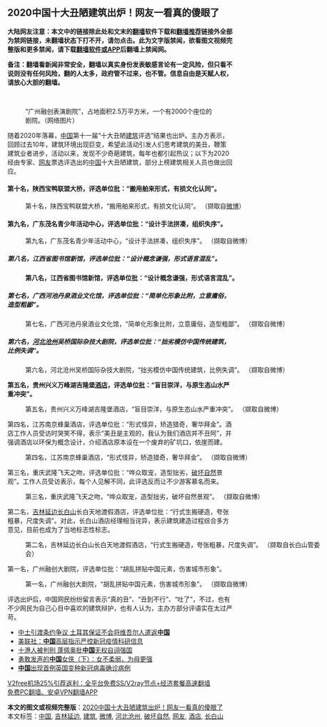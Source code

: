  <h2>2020中国十大丑陋建筑出炉！网友一看真的傻眼了</h2> <p class="notice"><b>大陆网友注意：本文中的链接除此处和文末的<a href="https://github.com/bannedbook/fanqiang" >翻墙</a>软件下载和<a href="https://github.com/killgcd/justmysocks/blob/master/README.md">翻墙推荐</a>链接外全部为禁网链接，未翻墙状态下打不开，请勿点击。此为文字版禁闻，欲看图文视频完整版和更多禁闻，请下载<a href="https://github.com/bannedbook/fanqiang">翻墙软件或APP</a>后翻墙上禁闻网。</p><p>备注：翻墙看新闻非常安全，翻墙以真实身份发表敏感言论有一定风险，但只看不说则没有任何风险，翻的人太多，政府管不过来，也不管。信息自由是天赋人权，请放心大胆的翻墙。</b></p>  <div class="entry"> <br /> <figure><figcaption class="wp-caption-text">“广州融创表演剧院”，占地面积2.5万平方米，一个有2000个座位的剧院。（网络图片）</figcaption></figure> <p>随着2020年落幕，<span class='wp_keywordlink_affiliate'><a href="https://www.bannedbook.org/" title="中国" target="_blank">中国</a></span>第十一届“十大丑陋<a href="https://www.bannedbook.org/bnews/tag/%E5%BB%BA%E7%AD%91/" class="st_tag internal_tag" rel="tag" title="标签 建筑 下的日志">建筑</a>评选”结果也出炉。主办方表示，回顾过去10年，建筑环境出现巨变，希望此活动引发人们思考建筑的美丑，鞭策建筑业者进步，活动以来，发现不少奇葩建筑，每年也都引起热议；以下为2020经由专家、<a href="https://www.bannedbook.org/bnews/tag/%e7%bd%91%e5%8f%8b/" class="st_tag internal_tag" rel="tag" title="标签 网友 下的日志">网友</a>票选评选出的<a href="https://www.bannedbook.org/bnews/tag/%E4%B8%AD%E5%9B%BD/" class="st_tag internal_tag" rel="tag" title="标签 中国 下的日志">中国</a>十大丑陋建筑，部分上榜建筑相关人员也做出回应。</p> <h4><strong>第十名，陕西宝鸭联盟大桥，评选单位批：“搬用舶来形式，有损文化认同”。</strong></h4> <figure style="width: 800px" class="wp-caption alignnone"><figcaption class="wp-caption-text">第十名，陕西宝鸭联盟大桥，“搬用舶来形式，有损文化认同”。 （撷取自<a href="https://www.bannedbook.org/bnews/tag/%e5%be%ae%e5%8d%9a/" class="st_tag internal_tag" rel="tag" title="标签 微博 下的日志">微博</a>） </figcaption></figure> <h4><strong>第九名，广东茂名青少年活动中心，评选单位批：“设计手法拼凑，组织失序”。</strong></h4> <figure style="width: 700px" class="wp-caption alignnone"><figcaption class="wp-caption-text">第九名，广东茂名青少年活动中心，“设计手法拼凑，组织失序”。 （撷取自微博） </figcaption></figure> <h5><strong>第八名，江西省图书馆新馆，评选单位批：“设计概念谦强，形式语言混乱”。</strong></h5> <figure style="width: 700px" class="wp-caption alignnone"><figcaption class="wp-caption-text"> <strong>第八名，江西省图书馆新馆，评选单位批：“设计概念谦强，形式语言混乱”。</strong> </figcaption></figure> <h5><strong>第七名，广西河池丹泉酒业文化馆，评选单位批：“简单化形象比附，立意庸俗，造型粗鄙”。</strong></h5> <figure style="width: 700px" class="wp-caption alignnone"><figcaption class="wp-caption-text">第七名，广西河池丹泉酒业文化馆，“简单化形象比附，立意庸俗，造型粗鄙”。 （撷取自微博） </figcaption></figure> <h5><strong>第六名，<a href="https://www.bannedbook.org/bnews/tag/%E6%B2%B3%E5%8C%97%E6%B2%A7%E5%B7%9E/" class="st_tag internal_tag" rel="tag" title="标签 河北沧州 下的日志">河北沧州</a>吴桥国际杂技大剧院，评选单位批：“拙劣模仿中国传统建筑，比例失调”。</strong></h5> <figure style="width: 700px" class="wp-caption alignnone"><figcaption class="wp-caption-text">第六名，河北沧州吴桥国际杂技大剧院，“拙劣模仿中国传统建筑，比例失调”。 （撷取自微博）  </figcaption></figure> <p><strong>第五名，贵州兴义万峰湖吉隆堡<a href="https://www.bannedbook.org/bnews/tag/%e9%85%92%e5%ba%97/" class="st_tag internal_tag" rel="tag" title="标签 酒店 下的日志">酒店</a>，评选单位批：“盲目崇洋，与原生态山水严重冲突”。</strong></p>  <figure style="width: 700px" class="wp-caption alignnone"><figcaption class="wp-caption-text">第五名，贵州兴义万峰湖吉隆堡酒店，“盲目崇洋，与原生态山水严重冲突”。 （撷取自微博） </figcaption></figure> <p>第四名，江苏南京蜂巢酒店，评选单位批：“形式怪异，矫造猎奇，奢华拜金”。酒店工作人员受访时哭笑不得，表示“美丑是主观的，我认为我们酒店并不丑阿”，并强调酒店以环保为概念设计，介绍酒店原本设在一个废弃的矿坑口，依崖而建。</p> <figure style="width: 700px" class="wp-caption alignnone"><figcaption class="wp-caption-text">第四名，江苏南京蜂巢酒店，“形式怪异，矫造猎奇，奢华拜金”。 （撷取自微博） </figcaption></figure> <p>第三名，重庆武隆飞天之吻，评选单位批：“哗众取宠，造型拙劣，<a href="https://www.bannedbook.org/bnews/tag/%E7%A0%B4%E5%9D%8F%E8%87%AA%E7%84%B6/" class="st_tag internal_tag" rel="tag" title="标签 破坏自然 下的日志">破坏自然</a>景观”。工作人员受访表示，每个人见解不同，此评选反而让不少游客慕名而来。</p>  <figure style="width: 700px" class="wp-caption alignnone"><figcaption class="wp-caption-text">第三名，重庆武隆飞天之吻，“哗众取宠，造型拙劣，破坏自然景观”。 （撷取自微博） </figcaption></figure> <p>第二名，<a href="https://www.bannedbook.org/bnews/tag/%E5%90%89%E6%9E%97%E5%BB%B6%E8%BE%B9/" class="st_tag internal_tag" rel="tag" title="标签 吉林延边 下的日志">吉林延边</a><a href="https://www.bannedbook.org/bnews/tag/%E9%95%BF%E7%99%BD%E5%B1%B1/" class="st_tag internal_tag" rel="tag" title="标签 长白山 下的日志">长白山</a>长白天地渡假酒店，评选单位批：“行式生搬硬造，夸张粗暴，尺度失调”。对此，长白山酒店经理相当诧异，表示建筑建造过程综合多方意见，目前也成为了当地标志性标志。</p> <figure style="width: 680px" class="wp-caption alignnone"><figcaption class="wp-caption-text">第二名，吉林延边长白山长白天地渡假酒店，“行式生搬硬造，夸张粗暴，尺度失调”。 （撷取自长白山管委会） </figcaption></figure> <p>第一名，广州融创大剧院，评选单位批：“胡乱拼贴中国元素，伤害城市形象”。</p>  <figure style="width: 800px" class="wp-caption alignnone"><figcaption class="wp-caption-text">第一名，广州融创大剧院，“胡乱拼贴中国元素，伤害城市形象”。 （撷取自微博） </figcaption></figure> <p>评选出炉后，中国网民纷纷留言表示“真的丑”、“丑到不行”、“吐了”，不过，也有不少网民为自己心目中喜欢的建筑辩护，也有人认为，主办方部分评语实在太过严苛。</p> <ul class='op-related-articles' title='相关阅读'> <li><a href='https://www.bannedbook.org/bnews/ssgc/20210101/1458778.html' target='_blank'>中土引渡条约争议 土耳其保证不会将维吾尔人遣返<b>中国</b></a></li> <li><a href='https://www.bannedbook.org/bnews/headline/20210101/1458777.html' target='_blank'>美联社：<b>中国</b>高层指示严控新冠疫情科研信息</a></li> <li><a href='https://www.bannedbook.org/bnews/ssgc/20210101/1458775.html' target='_blank'>十港人被判刑 蓬佩奥批<b>中国</b>无权自诩强国</a></li> <li><a href='https://www.bannedbook.org/bnews/ssgc/20210101/1458774.html' target='_blank'>勇敢发声的<b>中国</b>女侠（下）：女不柔弱，为母更强</a></li> <li><a href='https://www.bannedbook.org/bnews/headline/20210101/1458773.html' target='_blank'><b>中国</b>出现首例英国变种新冠病毒确诊病例</a></li> </ul> <p class="texttj"> <a href="https://www.bannedbook.org/forum23/topic22702.html" target="_blank">V2free机场25%引荐返利：全平台免费SS/V2ray节点+经济套餐高速翻墙</a><br/> <a href="https://github.com/bannedbook/fanqiang/wiki/%E7%A6%81%E9%97%BB%E7%BD%91%E5%AE%89%E5%8D%93%E7%BF%BB%E5%A2%99%E6%96%B0%E9%97%BBAPP" target="_blank">免费PC翻墙、安卓VPN翻墙APP</a></p><p></p> <a name='sharetosocial'></a>       <div><b>本文的图文或视频完整版</b>：<a href='https://www.bannedbook.org/bnews/comments/20210101/1458783.html'>2020中国十大丑陋建筑出炉！网友一看真的傻眼了</a></div>  </div><!--END ENTRY--> <div class="postfooter"> <div>本文标签：<a href="https://www.bannedbook.org/bnews/tag/%E4%B8%AD%E5%9B%BD/" rel="tag">中国</a>, <a href="https://www.bannedbook.org/bnews/tag/%E5%90%89%E6%9E%97%E5%BB%B6%E8%BE%B9/" rel="tag">吉林延边</a>, <a href="https://www.bannedbook.org/bnews/tag/%E5%BB%BA%E7%AD%91/" rel="tag">建筑</a>, <a href="https://www.bannedbook.org/bnews/tag/%e5%be%ae%e5%8d%9a/" rel="tag">微博</a>, <a href="https://www.bannedbook.org/bnews/tag/%E6%B2%B3%E5%8C%97%E6%B2%A7%E5%B7%9E/" rel="tag">河北沧州</a>, <a href="https://www.bannedbook.org/bnews/tag/%E7%A0%B4%E5%9D%8F%E8%87%AA%E7%84%B6/" rel="tag">破坏自然</a>, <a href="https://www.bannedbook.org/bnews/tag/%e7%bd%91%e5%8f%8b/" rel="tag">网友</a>, <a href="https://www.bannedbook.org/bnews/tag/%e9%85%92%e5%ba%97/" rel="tag">酒店</a>, <a href="https://www.bannedbook.org/bnews/tag/%E9%95%BF%E7%99%BD%E5%B1%B1/" rel="tag">长白山</a></div>  </div><!--END POSTFOOTER--> 